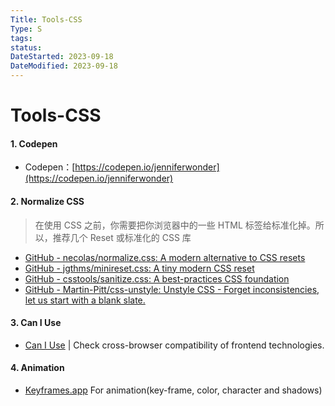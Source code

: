 ```yaml
---
Title: Tools-CSS
Type: S
tags: 
status: 
DateStarted: 2023-09-18
DateModified: 2023-09-18
---
```

# Tools-CSS
#### 1. Codepen
- Codepen：[https://codepen.io/jenniferwonder](https://codepen.io/jenniferwonder)
#### 2. Normalize CSS
>在使用 CSS 之前，你需要把你浏览器中的一些 HTML 标签给标准化掉。所以，推荐几个 Reset 或标准化的 CSS 库

- [GitHub - necolas/normalize.css: A modern alternative to CSS resets](https://github.com/necolas/normalize.css)  
- [GitHub - jgthms/minireset.css: A tiny modern CSS reset](https://github.com/jgthms/minireset.css)  
- [GitHub - csstools/sanitize.css: A best-practices CSS foundation](https://github.com/csstools/sanitize.css)  
- [GitHub - Martin-Pitt/css-unstyle: Unstyle CSS - Forget inconsistencies, let us start with a blank slate.](https://github.com/Martin-Pitt/css-unstyle)
#### 3. Can I Use
- [Can I Use](https://caniuse.com/) | Check cross-browser compatibility of frontend technologies. 
#### 4. Animation
- [Keyframes.app](https://keyframes.app/) For animation(key-frame, color, character and shadows)